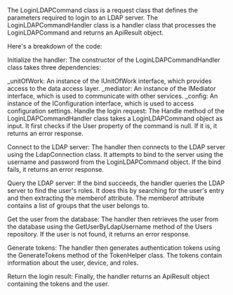 The LoginLDAPCommand class is a request class that defines the parameters required to login to an LDAP server. The LoginLDAPCommandHandler class is a handler class that processes the LoginLDAPCommand and returns an ApiResult<LoginDto> object.

Here's a breakdown of the code:

Initialize the handler: The constructor of the LoginLDAPCommandHandler class takes three dependencies:

_unitOfWork: An instance of the IUnitOfWork interface, which provides access to the data access layer.
_mediator: An instance of the IMediator interface, which is used to communicate with other services.
_config: An instance of the IConfiguration interface, which is used to access configuration settings.
Handle the login request: The Handle method of the LoginLDAPCommandHandler class takes a LoginLDAPCommand object as input. It first checks if the User property of the command is null. If it is, it returns an error response.

Connect to the LDAP server: The handler then connects to the LDAP server using the LdapConnection class. It attempts to bind to the server using the username and password from the LoginLDAPCommand object. If the bind fails, it returns an error response.

Query the LDAP server: If the bind succeeds, the handler queries the LDAP server to find the user's roles. It does this by searching for the user's entry and then extracting the memberof attribute. The memberof attribute contains a list of groups that the user belongs to.

Get the user from the database: The handler then retrieves the user from the database using the GetUserByLdapUsername method of the Users repository. If the user is not found, it returns an error response.

Generate tokens: The handler then generates authentication tokens using the GenerateTokens method of the TokenHelper class. The tokens contain information about the user, device, and roles.

Return the login result: Finally, the handler returns an ApiResult<LoginDto> object containing the tokens and the user.

